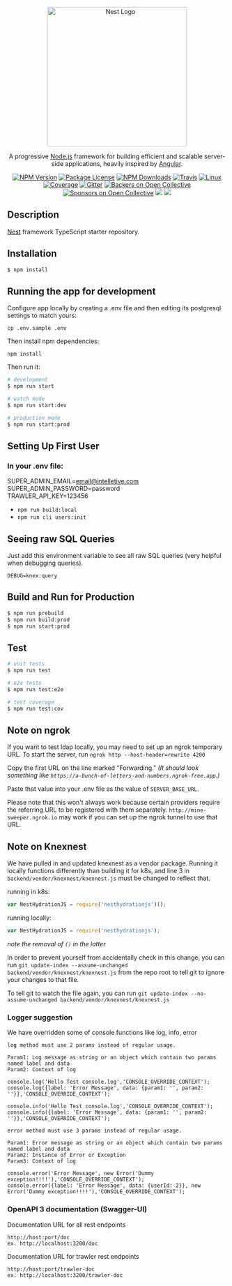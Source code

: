 <p align="center">
  <a href="http://nestjs.com/" target="blank"><img src="https://nestjs.com/img/logo_text.svg" width="320" alt="Nest Logo" /></a>
</p>

[travis-image]: https://api.travis-ci.org/nestjs/nest.svg?branch=master
[travis-url]: https://travis-ci.org/nestjs/nest
[linux-image]: https://img.shields.io/travis/nestjs/nest/master.svg?label=linux
[linux-url]: https://travis-ci.org/nestjs/nest
  
  <p align="center">A progressive <a href="http://nodejs.org" target="blank">Node.js</a> framework for building efficient and scalable server-side applications, heavily inspired by <a href="https://angular.io" target="blank">Angular</a>.</p>
    <p align="center">
<a href="https://www.npmjs.com/~nestjscore"><img src="https://img.shields.io/npm/v/@nestjs/core.svg" alt="NPM Version" /></a>
<a href="https://www.npmjs.com/~nestjscore"><img src="https://img.shields.io/npm/l/@nestjs/core.svg" alt="Package License" /></a>
<a href="https://www.npmjs.com/~nestjscore"><img src="https://img.shields.io/npm/dm/@nestjs/core.svg" alt="NPM Downloads" /></a>
<a href="https://travis-ci.org/nestjs/nest"><img src="https://api.travis-ci.org/nestjs/nest.svg?branch=master" alt="Travis" /></a>
<a href="https://travis-ci.org/nestjs/nest"><img src="https://img.shields.io/travis/nestjs/nest/master.svg?label=linux" alt="Linux" /></a>
<a href="https://coveralls.io/github/nestjs/nest?branch=master"><img src="https://coveralls.io/repos/github/nestjs/nest/badge.svg?branch=master#5" alt="Coverage" /></a>
<a href="https://gitter.im/nestjs/nestjs?utm_source=badge&utm_medium=badge&utm_campaign=pr-badge&utm_content=body_badge"><img src="https://badges.gitter.im/nestjs/nestjs.svg" alt="Gitter" /></a>
<a href="https://opencollective.com/nest#backer"><img src="https://opencollective.com/nest/backers/badge.svg" alt="Backers on Open Collective" /></a>
<a href="https://opencollective.com/nest#sponsor"><img src="https://opencollective.com/nest/sponsors/badge.svg" alt="Sponsors on Open Collective" /></a>
  <a href="https://paypal.me/kamilmysliwiec"><img src="https://img.shields.io/badge/Donate-PayPal-dc3d53.svg"/></a>
  <a href="https://twitter.com/nestframework"><img src="https://img.shields.io/twitter/follow/nestframework.svg?style=social&label=Follow"></a>
</p>
  <!--[![Backers on Open Collective](https://opencollective.com/nest/backers/badge.svg)](https://opencollective.com/nest#backer)
  [![Sponsors on Open Collective](https://opencollective.com/nest/sponsors/badge.svg)](https://opencollective.com/nest#sponsor)-->

## Description

[Nest](https://github.com/nestjs/nest) framework TypeScript starter repository.

## Installation

```bash
$ npm install
```

## Running the app for development

Configure app locally by creating a .env file and then editing its postgresql settings to match yours:

    cp .env.sample .env

Then install npm dependencies: 

    npm install

Then run it: 

```bash
# development
$ npm run start

# watch mode
$ npm run start:dev

# production mode
$ npm run start:prod
```

## Setting Up First User
### In your .env file:
SUPER_ADMIN_EMAIL=email@intelletive.com  
SUPER_ADMIN_PASSWORD=password  
TRAWLER_API_KEY=123456
* `npm run build:local`
* `npm run cli users:init`

## Seeing raw SQL Queries

Just add this environment variable to see all raw SQL queries (very helpful when debugging queries). 

    DEBUG=knex:query

## Build and Run for Production

```bash
$ npm run prebuild
$ npm run build:prod
$ npm run start:prod
```

## Test

```bash
# unit tests
$ npm run test

# e2e tests
$ npm run test:e2e

# test coverage
$ npm run test:cov
```

## Note on ngrok
If you want to test ldap locally, you may need to set up an ngrok temporary URL.
To start the server, run `ngrok http --host-header=rewrite 4200`

Copy the first URL on the line marked "Forwarding."
_(It should look something like `https://a-bunch-of-letters-and-numbers.ngrok-free.app`.)_

Paste that value into your .env file as the value of `SERVER_BASE_URL`.

Please note that this won't always work because certain providers require the referring
URL to be registered with them separately. `http://mine-sweeper.ngrok.io` may work if
you can set up the ngrok tunnel to use that URL.


## Note on Knexnest
We have pulled in and updated knexnest as a vendor package.
Running it locally functions differently than building it for k8s,
and line 3 in `backend/vendor/knexnest/knexnest.js` must be changed to reflect that.

running in k8s:
```javascript
var NestHydrationJS = require('nesthydrationjs')();
```

running locally:
```javascript
var NestHydrationJS = require('nesthydrationjs');
```
_note the removal of `()` in the latter_

In order to prevent yourself from accidentally check in this change,
you can run `git update-index --assume-unchanged backend/vendor/knexnest/knexnest.js`
from the repo root to tell git to ignore your changes to that file.

To tell git to watch the file again, you can run `git update-index --no-assume-unchanged backend/vendor/knexnest/knexnest.js`

### Logger suggestion
We have overridden some of console functions like log, info, error
```
log method must use 2 params instead of regular usage.
 
Param1: Log message as string or an object which contain two params named label and data 
Param2: Context of log

console.log('Hello Test console.log','CONSOLE_OVERRIDE_CONTEXT');
console.log({label: 'Error Message', data: {param1: '', param2: ''}},'CONSOLE_OVERRIDE_CONTEXT');

console.info('Hello Test console.log','CONSOLE_OVERRIDE_CONTEXT');
console.info({label: 'Error Message', data: {param1: '', param2: ''}},'CONSOLE_OVERRIDE_CONTEXT');
``` 

```
error method must use 3 params instead of regular usage.
 
Param1: Error message as string or an object which contain two params named label and data 
Param2: Instance of Error or Exception
Param3: Context of log

console.error('Error Message', new Error('Dummy exception!!!!'),'CONSOLE_OVERRIDE_CONTEXT');
console.error({label: 'Error Message', data: {userId: 2}}, new Error('Dummy exception!!!!'),'CONSOLE_OVERRIDE_CONTEXT');
``` 

### OpenAPI 3 documentation (Swagger-UI)
Documentation URL for all rest endpoints
```
http://host:port/doc
ex. http://localhost:3200/doc
```
Documentation URL for trawler rest endpoints
```
http://host:port/trawler-doc
ex. http://localhost:3200/trawler-doc
```

 

